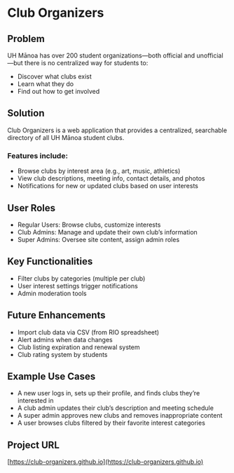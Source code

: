 # Club Organizers

## Problem
UH Mānoa has over 200 student organizations—both official and unofficial—but there is no centralized way for students to:
- Discover what clubs exist
- Learn what they do
- Find out how to get involved

## Solution
Club Organizers is a web application that provides a centralized, searchable directory of all UH Mānoa student clubs.

### Features include:
- Browse clubs by interest area (e.g., art, music, athletics)
- View club descriptions, meeting info, contact details, and photos
- Notifications for new or updated clubs based on user interests

## User Roles
- Regular Users: Browse clubs, customize interests
- Club Admins: Manage and update their own club’s information
- Super Admins: Oversee site content, assign admin roles

## Key Functionalities
- Filter clubs by categories (multiple per club)
- User interest settings trigger notifications
- Admin moderation tools

## Future Enhancements
- Import club data via CSV (from RIO spreadsheet)
- Alert admins when data changes
- Club listing expiration and renewal system
- Club rating system by students

## Example Use Cases
- A new user logs in, sets up their profile, and finds clubs they’re interested in
- A club admin updates their club’s description and meeting schedule
- A super admin approves new clubs and removes inappropriate content
- A user browses clubs filtered by their favorite interest categories

## Project URL
[https://club-organizers.github.io](https://club-organizers.github.io)
